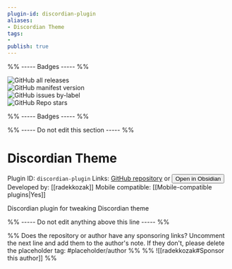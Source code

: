 ```yaml
---
plugin-id: discordian-plugin
aliases:
- Discordian Theme
tags: 
- 
publish: true
---
```


%% ----- Badges ----- %%

![GitHub all releases](https://img.shields.io/github/downloads/radekkozak/discordian-plugin/total?color=573E7A&logo=github&style=for-the-badge)   
![GitHub manifest version](https://img.shields.io/github/manifest-json/v/radekkozak/discordian-plugin?color=573E7A&logo=github&style=for-the-badge)   
![GitHub issues by-label](https://img.shields.io/github/issues/radekkozak/discordian-plugin/help%20wanted?color=573E7A&logo=github&style=for-the-badge)   
![GitHub Repo stars](https://img.shields.io/github/stars/radekkozak/discordian-plugin?color=573E7A&logo=github&style=for-the-badge)

%% ----- Badges ----- %%

%% ----- Do not edit this section ----- %%

# Discordian Theme

Plugin ID: `discordian-plugin`
Links: [GitHub repository](https://github.com/radekkozak/discordian-plugin) or [<button id=HH>Open in Obsidian</button>](obsidian://goto-plugin?id=discordian-plugin)
Developed by: [[radekkozak]]
Mobile compatible: [[Mobile-compatible plugins|Yes]]

Discordian plugin for tweaking Discordian theme

%% ----- Do not edit anything above this line ----- %% 

%% Does the repository or author have any sponsoring links? Uncomment the next line and add them to the author's note. If they don't, please delete the placeholder tag: #placeholder/author %%
%% ![[radekkozak#Sponsor this author]] %%
